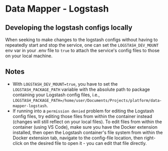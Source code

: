 # Data Mapper - Logstash

## Developing the logstash configs locally

When seeking to make changes to the logstash configs without having to repeatedly start and stop the service, one can set the `LOGSTASH_DEV_MOUNT`
env var in your .env file to `true` to attach the service's config files to those on your local machine.

## Notes

- With `LOGSTASH_DEV_MOUNT=true`, you have to set the `LOGSTASH_PACKAGE_PATH` variable with the absolute path to package containing your Logstash config files, i.e., `LOGSTASH_PACKAGE_PATH=/home/user/Documents/Projects/platform/data-mapper-logstash`.
- If running into a `permission denied` problem for editing the Logstash config files, try editing those files from within the container instead (changes will still reflect on your local files). To edit files from within the container (using VS Code), make sure you have the Docker extension installed, then open the Logstash container's file system from within the Docker extension tab, navigate to the config-file location, then right-click on the desired file to open it - you can edit that file directly.
